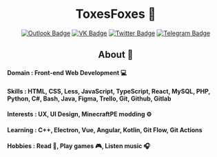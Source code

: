 
<div align="center">
<h1> ToxesFoxes 🦊</h1>

[![Outlook Badge](https://img.shields.io/badge/-Outlook-0078D4?style=flat-square&labelColor=0078D4&logo=microsoftoutlook&logoColor=white&link=mailto:toxes_foxes@outlook.com)](mailto:toxes_foxes@outlook.com)
[![VK Badge](https://img.shields.io/badge/-Вконтакте-4680C2?style=flat-square&logo=vk&logoColor=white&link=https://vk.com/toxesfoxes)](https://vk.com/toxesfoxes)
[![Twitter Badge](https://img.shields.io/badge/-Twitter-1da1f2?style=flat-square&labelColor=1da1f2&logo=twitter&logoColor=white&link=https://www.twitter.com/toxesfoxes/)](https://www.twitter.com/toxesfoxes/)
[![Telegram Badge](https://img.shields.io/badge/-Telegram-26A5E4?style=flat-square&labelColor=26A5E4&logo=telegram&logoColor=white&link=https://t.me/toxesfoxes)](https://t.me/toxesfoxes)

</div>

<div align="center">
  <h2> About 📌</h2>
</div>

#### Domain : Front-end Web Development 💻
#### Skills : HTML, CSS, Less, JavaScript, TypeScript, React, MySQL, PHP, Python, С#, Bash, Java, Figma, Trello, Git, Github, Gitlab
#### Interests : UX, UI Design, MinecraftPE modding ⚙️
#### Learning : C++, Electron, Vue, Angular, Kotlin, Git Flow, Git Actions
#### Hobbies : Read 📕, Play games 🎮, Listen music 🎧

<div align="center">
</div>

<!--
**ToxesFoxes/ToxesFoxes** is a ✨ _special_ ✨ repository because its `README.md` (this file) appears on your GitHub profile.
-->
